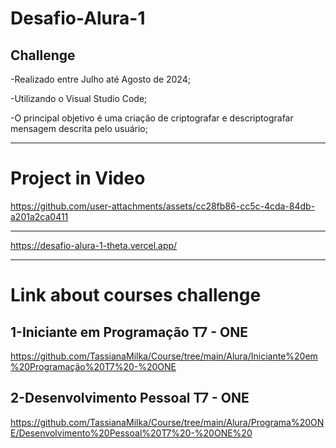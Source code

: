 # Desafio-Alura-1

## Challenge


-Realizado entre Julho até Agosto de 2024;

-Utilizando o Visual Studio Code;

-O principal objetivo é  uma criação de criptografar e descriptografar mensagem descrita pelo usuário;

--------------------------------------------------------------------------------------------------------------------------------


# Project in Video




https://github.com/user-attachments/assets/cc28fb86-cc5c-4cda-84db-a201a2ca0411

--------------------------------------------------------------------------------------------------------------------------------



https://desafio-alura-1-theta.vercel.app/

--------------------------------------------------------------------------------------------------------------------------------

# Link  about courses challenge 


## 1-Iniciante em Programação T7 - ONE

https://github.com/TassianaMilka/Course/tree/main/Alura/Iniciante%20em%20Programação%20T7%20-%20ONE


## 2-Desenvolvimento Pessoal T7 - ONE

https://github.com/TassianaMilka/Course/tree/main/Alura/Programa%20ONE/Desenvolvimento%20Pessoal%20T7%20-%20ONE%20

